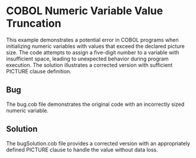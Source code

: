 # COBOL Numeric Variable Value Truncation

This example demonstrates a potential error in COBOL programs when initializing numeric variables with values that exceed the declared picture size.  The code attempts to assign a five-digit number to a variable with insufficient space, leading to unexpected behavior during program execution. The solution illustrates a corrected version with sufficient PICTURE clause definition. 

## Bug
The bug.cob file demonstrates the original code with an incorrectly sized numeric variable.

## Solution
The bugSolution.cob file provides a corrected version with an appropriately defined PICTURE clause to handle the value without data loss.